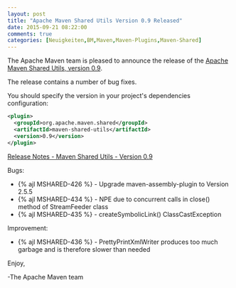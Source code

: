 ```yaml
---
layout: post
title: "Apache Maven Shared Utils Version 0.9 Released"
date: 2015-09-21 08:22:00
comments: true
categories: [Neuigkeiten,BM,Maven,Maven-Plugins,Maven-Shared]
---
```

The Apache Maven team is pleased to announce the release of the [Apache
Maven Shared Utils, version 0.9](https://maven.apache.org/shared/maven-shared-utils/).

The release contains a number of bug fixes.

You should specify the version in your project's dependencies configuration:

``` xml
<plugin>
  <groupId>org.apache.maven.shared</groupId>
  <artifactId>maven-shared-utils</artifactId>
  <version>0.9</version>
</plugin>
```

<!-- more -->

[Release Notes - Maven Shared Utils - Version 0.9](https://issues.apache.org/jira/secure/ReleaseNote.jspa?projectId=12317922&version=12332813)

Bugs:

 * {% ajl MSHARED-426 %} - Upgrade maven-assembly-plugin to Version 2.5.5
 * {% ajl MSHARED-434 %} - NPE due to concurrent calls in close() method of StreamFeeder class
 * {% ajl MSHARED-435 %} - createSymbolicLink() ClassCastException

Improvement:

 * {% ajl MSHARED-436 %} - PrettyPrintXmlWriter produces too much garbage and is therefore slower than needed

Enjoy,

-The Apache Maven team


